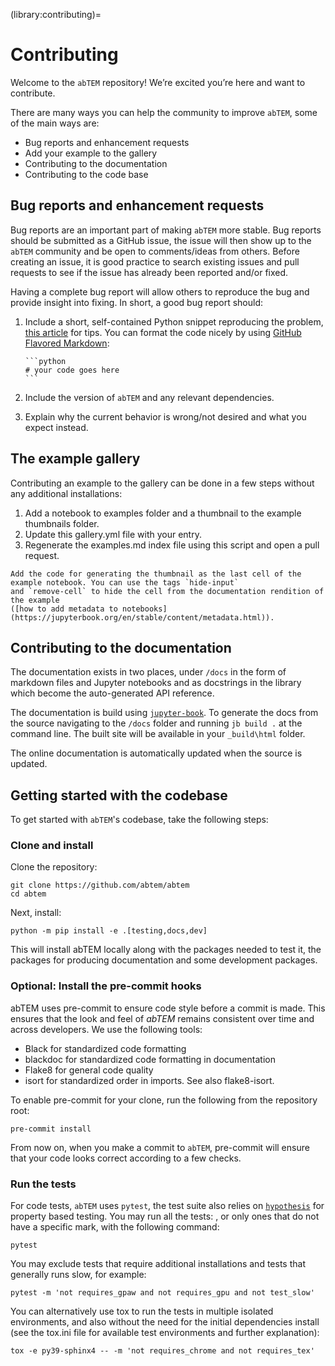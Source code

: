 (library:contributing)=

# Contributing

Welcome to the `abTEM` repository! We’re excited you’re here and want to contribute.

There are many ways you can help the community to improve `abTEM`, some of the main ways are:

* Bug reports and enhancement requests
* Add your example to the gallery
* Contributing to the documentation
* Contributing to the code base

## Bug reports and enhancement requests

Bug reports are an important part of making `abTEM` more stable. Bug reports should be submitted as a GitHub issue, the
issue will then show up to the `abTEM` community and be open to comments/ideas from others. Before creating an issue, it
is good practice to search existing issues and pull requests to see if the issue has already been reported and/or fixed.

Having a complete bug report will allow others to reproduce the bug and provide insight into fixing. In short, a good
bug report should:

1. Include a short, self-contained Python snippet reproducing the
   problem, [this article](https://stackoverflow.com/help/minimal-reproducible-example) for tips. You can format the
   code nicely by using [GitHub Flavored Markdown](https://docs.github.com/en/get-started/writing-on-github):
   ````
   ```python
   # your code goes here
   ```
   ````
2. Include the version of `abTEM` and any relevant dependencies.

3. Explain why the current behavior is wrong/not desired and what you expect instead.

## The example gallery

Contributing an example to the gallery can be done in a few steps without any additional installations:

1. Add a notebook to examples folder and a thumbnail to the example thumbnails folder.
2. Update this gallery.yml file with your entry.
3. Regenerate the examples.md index file using this script and open a pull request.

```{tip}
Add the code for generating the thumbnail as the last cell of the example notebook. You can use the tags `hide-input`
and `remove-cell` to hide the cell from the documentation rendition of the example 
([how to add metadata to notebooks](https://jupyterbook.org/en/stable/content/metadata.html)).
```

## Contributing to the documentation

The documentation exists in two places, under `/docs` in the form of markdown files and Jupyter notebooks and as
docstrings in the library which become the auto-generated API reference.

The documentation is build using [`jupyter-book`](https://jupyterbook.org/en/stable/intro.html). To generate the docs
from the source navigating to the `/docs` folder and running `jb build .` at the command line. The built site will be
available in your `_build\html` folder.

The online documentation is automatically updated when the source is updated. 

## Getting started with the codebase

To get started with `abTEM`'s codebase, take the following steps:

### Clone and install

Clone the repository:

```
git clone https://github.com/abtem/abtem
cd abtem
```

Next, install:

```{code-block}
python -m pip install -e .[testing,docs,dev] 
```

This will install abTEM locally along with the packages needed to test it, the packages for producing documentation and
some development packages.

### Optional: Install the pre-commit hooks

abTEM uses pre-commit to ensure code style before a commit is made. This ensures that the look and
feel of *abTEM* remains consistent over time and across developers. We use the following tools:

* Black for standardized code formatting
* blackdoc for standardized code formatting in documentation
* Flake8 for general code quality
* isort for standardized order in imports. See also flake8-isort.

To enable pre-commit for your clone, run the following from the repository root:

```{code-block}
pre-commit install
```

From now on, when you make a commit to `abTEM`, pre-commit will ensure that your code looks correct according to a few
checks.

### Run the tests

For code tests, `abTEM` uses `pytest`, the test suite also relies on [`hypothesis`](https://hypothesis.readthedocs.io/en/latest/) for property based testing. You
may run all the tests: , or only ones that do not have a specific mark, with the following command:

```{code-block}
pytest
```

You may exclude tests that require additional installations and tests that generally runs slow, for example:

```{code-block}
pytest -m 'not requires_gpaw and not requires_gpu and not test_slow'
```

You can alternatively use tox to run the tests in multiple isolated environments, and also without the need for the
initial dependencies install (see the tox.ini file for available test environments and further explanation):

```{code-block}
tox -e py39-sphinx4 -- -m 'not requires_chrome and not requires_tex'
```
